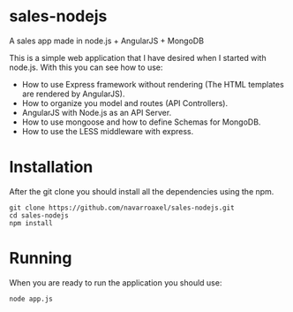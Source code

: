 sales-nodejs
============

A sales app made in node.js + AngularJS + MongoDB

This is a simple web application that I have desired when I started with node.js. With this you can see how to use:
* How to use Express framework without rendering (The HTML templates are rendered by AngularJS).
* How to organize you model and routes (API Controllers).
* AngularJS with Node.js as an API Server.
* How to use mongoose and how to define Schemas for MongoDB.
* How to use the LESS middleware with express.

# Installation

After the git clone you should install all the dependencies using the npm.

    git clone https://github.com/navarroaxel/sales-nodejs.git
    cd sales-nodejs
    npm install

# Running

When you are ready to run the application you should use:

    node app.js
